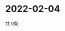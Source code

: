 # 2022-02-04
  共 0条

  <!-- BEGIN -->
  <!-- 最后更新时间Fri Feb 04 2022 16:05:24 GMT+0000 (Coordinated Universal Time) -->
  
  <!-- END -->
  
  